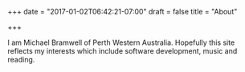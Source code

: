 +++
date = "2017-01-02T06:42:21-07:00"
draft = false
title = "About"

+++

I am Michael Bramwell of Perth Western Australia. Hopefully this site reflects my interests which include software development, music and reading.